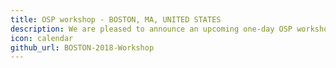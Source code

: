 ```yaml
---
title: OSP workshop - BOSTON, MA, UNITED STATES
description: We are pleased to announce an upcoming one-day OSP workshop on integrating PBPK with QSP. The workshop will take place on Wednesday June 27th, 2018.
icon: calendar
github_url: BOSTON-2018-Workshop
---
```

